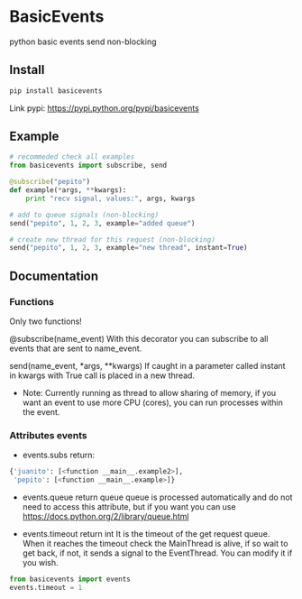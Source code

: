 # BasicEvents
python basic events send non-blocking

## Install

```bash
pip install basicevents
```

Link pypi: https://pypi.python.org/pypi/basicevents


## Example

```python
# recommeded check all examples
from basicevents import subscribe, send

@subscribe("pepito")
def example(*args, **kwargs):
    print "recv signal, values:", args, kwargs

# add to queue signals (non-blocking)
send("pepito", 1, 2, 3, example="added queue")

# create new thread for this request (non-blocking)
send("pepito", 1, 2, 3, example="new thread", instant=True)

```

## Documentation
### Functions
Only two functions!

@subscribe(name_event)
With this decorator you can subscribe to all events that are sent to name_event.

send(name_event, *args, **kwargs)
If caught in a parameter called instant in kwargs with True call is placed in a new thread.

* Note: Currently running as thread to allow sharing of memory, if you want an event to use more CPU (cores), you can run processes within the event.

### Attributes events
- events.subs
return:
```python
{'juanito': [<function __main__.example2>],
 'pepito': [<function __main__.example>]}
```

- events.queue
return queue
queue is processed automatically and do not need to access this attribute, but if you want you can use https://docs.python.org/2/library/queue.html

- events.timeout
return int
It is the timeout of the get request queue.
When it reaches the timeout check the MainThread is alive, if so wait to get back, if not, it sends a signal to the EventThread.
You can modify it if you wish.
```python
from basicevents import events
events.timeout = 1
```
